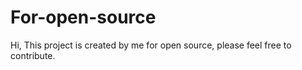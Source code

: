 # For-open-source

Hi, 
This project is created by me for open source, please feel free to contribute.
